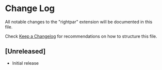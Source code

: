 # Change Log

All notable changes to the "rightpar" extension will be documented in this file.

Check [Keep a Changelog](http://keepachangelog.com/) for recommendations on how to structure this file.

## [Unreleased]

- Initial release